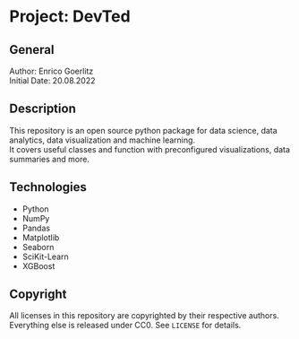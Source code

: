 # Project: DevTed

## General

Author: Enrico Goerlitz <br/>
Initial Date: 20.08.2022

## Description

This repository is an open source python package for data science, data analytics, data visualization and machine learning. <br/>
It covers useful classes and function with preconfigured visualizations, data summaries and more.

## Technologies

-   Python
-   NumPy
-   Pandas
-   Matplotlib
-   Seaborn
-   SciKit-Learn
-   XGBoost

## Copyright

All licenses in this repository are copyrighted by their respective authors.
Everything else is released under CC0. See `LICENSE` for details.
